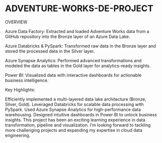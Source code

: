 # ADVENTURE-WORKS-DE-PROJECT

OVERVIEW

Azure Data Factory: Extracted and loaded Adventure Works data from a GitHub repository into the Bronze layer of an Azure Data Lake.

Azure Databricks & PySpark: Transformed raw data in the Bronze layer and stored the processed data in the Silver layer.

Azure Synapse Analytics: Performed advanced transformations and modeled the data as tables in the Gold layer for analytics-ready insights.

Power BI: Visualized data with interactive dashboards for actionable business intelligence.

Key Highlights:

Efficiently implemented a multi-layered data lake architecture (Bronze, Silver, Gold). Leveraged Databricks for scalable data processing with PySpark. Used Azure Synapse Analytics for high-performance data warehousing. Designed intuitive dashboards in Power BI to unlock business insights. This project has been an exciting learning experience in data transformation, pipeline and visualization. I’m looking forward to tackling more challenging projects and expanding my expertise in cloud data engineering.
